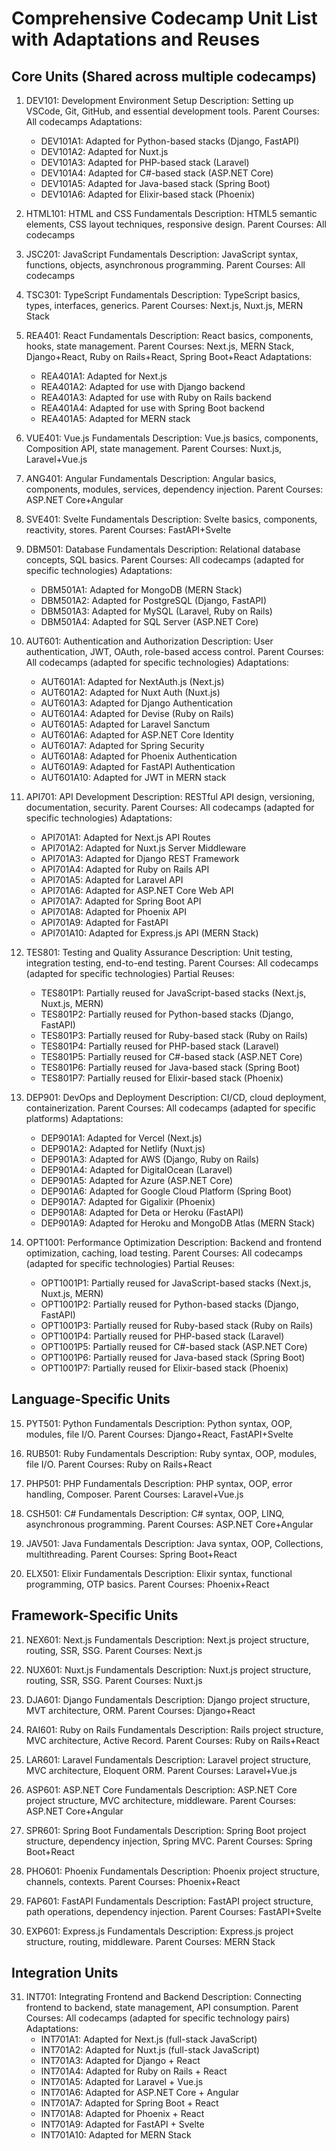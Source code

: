 # Comprehensive Codecamp Unit List with Adaptations and Reuses

## Core Units (Shared across multiple codecamps)

1. DEV101: Development Environment Setup
   Description: Setting up VSCode, Git, GitHub, and essential development tools.
   Parent Courses: All codecamps
   Adaptations:
   - DEV101A1: Adapted for Python-based stacks (Django, FastAPI)
   - DEV101A2: Adapted for Nuxt.js
   - DEV101A3: Adapted for PHP-based stack (Laravel)
   - DEV101A4: Adapted for C#-based stack (ASP.NET Core)
   - DEV101A5: Adapted for Java-based stack (Spring Boot)
   - DEV101A6: Adapted for Elixir-based stack (Phoenix)

2. HTML101: HTML and CSS Fundamentals
   Description: HTML5 semantic elements, CSS layout techniques, responsive design.
   Parent Courses: All codecamps

3. JSC201: JavaScript Fundamentals
   Description: JavaScript syntax, functions, objects, asynchronous programming.
   Parent Courses: All codecamps

4. TSC301: TypeScript Fundamentals
   Description: TypeScript basics, types, interfaces, generics.
   Parent Courses: Next.js, Nuxt.js, MERN Stack

5. REA401: React Fundamentals
   Description: React basics, components, hooks, state management.
   Parent Courses: Next.js, MERN Stack, Django+React, Ruby on Rails+React, Spring Boot+React
   Adaptations:
   - REA401A1: Adapted for Next.js
   - REA401A2: Adapted for use with Django backend
   - REA401A3: Adapted for use with Ruby on Rails backend
   - REA401A4: Adapted for use with Spring Boot backend
   - REA401A5: Adapted for MERN stack

6. VUE401: Vue.js Fundamentals
   Description: Vue.js basics, components, Composition API, state management.
   Parent Courses: Nuxt.js, Laravel+Vue.js

7. ANG401: Angular Fundamentals
   Description: Angular basics, components, modules, services, dependency injection.
   Parent Courses: ASP.NET Core+Angular

8. SVE401: Svelte Fundamentals
   Description: Svelte basics, components, reactivity, stores.
   Parent Courses: FastAPI+Svelte

9. DBM501: Database Fundamentals
   Description: Relational database concepts, SQL basics.
   Parent Courses: All codecamps (adapted for specific technologies)
   Adaptations:
   - DBM501A1: Adapted for MongoDB (MERN Stack)
   - DBM501A2: Adapted for PostgreSQL (Django, FastAPI)
   - DBM501A3: Adapted for MySQL (Laravel, Ruby on Rails)
   - DBM501A4: Adapted for SQL Server (ASP.NET Core)

10. AUT601: Authentication and Authorization
    Description: User authentication, JWT, OAuth, role-based access control.
    Parent Courses: All codecamps (adapted for specific technologies)
    Adaptations:
    - AUT601A1: Adapted for NextAuth.js (Next.js)
    - AUT601A2: Adapted for Nuxt Auth (Nuxt.js)
    - AUT601A3: Adapted for Django Authentication
    - AUT601A4: Adapted for Devise (Ruby on Rails)
    - AUT601A5: Adapted for Laravel Sanctum
    - AUT601A6: Adapted for ASP.NET Core Identity
    - AUT601A7: Adapted for Spring Security
    - AUT601A8: Adapted for Phoenix Authentication
    - AUT601A9: Adapted for FastAPI Authentication
    - AUT601A10: Adapted for JWT in MERN stack

11. API701: API Development
    Description: RESTful API design, versioning, documentation, security.
    Parent Courses: All codecamps (adapted for specific technologies)
    Adaptations:
    - API701A1: Adapted for Next.js API Routes
    - API701A2: Adapted for Nuxt.js Server Middleware
    - API701A3: Adapted for Django REST Framework
    - API701A4: Adapted for Ruby on Rails API
    - API701A5: Adapted for Laravel API
    - API701A6: Adapted for ASP.NET Core Web API
    - API701A7: Adapted for Spring Boot API
    - API701A8: Adapted for Phoenix API
    - API701A9: Adapted for FastAPI
    - API701A10: Adapted for Express.js API (MERN Stack)

12. TES801: Testing and Quality Assurance
    Description: Unit testing, integration testing, end-to-end testing.
    Parent Courses: All codecamps (adapted for specific technologies)
    Partial Reuses:
    - TES801P1: Partially reused for JavaScript-based stacks (Next.js, Nuxt.js, MERN)
    - TES801P2: Partially reused for Python-based stacks (Django, FastAPI)
    - TES801P3: Partially reused for Ruby-based stack (Ruby on Rails)
    - TES801P4: Partially reused for PHP-based stack (Laravel)
    - TES801P5: Partially reused for C#-based stack (ASP.NET Core)
    - TES801P6: Partially reused for Java-based stack (Spring Boot)
    - TES801P7: Partially reused for Elixir-based stack (Phoenix)

13. DEP901: DevOps and Deployment
    Description: CI/CD, cloud deployment, containerization.
    Parent Courses: All codecamps (adapted for specific platforms)
    Adaptations:
    - DEP901A1: Adapted for Vercel (Next.js)
    - DEP901A2: Adapted for Netlify (Nuxt.js)
    - DEP901A3: Adapted for AWS (Django, Ruby on Rails)
    - DEP901A4: Adapted for DigitalOcean (Laravel)
    - DEP901A5: Adapted for Azure (ASP.NET Core)
    - DEP901A6: Adapted for Google Cloud Platform (Spring Boot)
    - DEP901A7: Adapted for Gigalixir (Phoenix)
    - DEP901A8: Adapted for Deta or Heroku (FastAPI)
    - DEP901A9: Adapted for Heroku and MongoDB Atlas (MERN Stack)

14. OPT1001: Performance Optimization
    Description: Backend and frontend optimization, caching, load testing.
    Parent Courses: All codecamps (adapted for specific technologies)
    Partial Reuses:
    - OPT1001P1: Partially reused for JavaScript-based stacks (Next.js, Nuxt.js, MERN)
    - OPT1001P2: Partially reused for Python-based stacks (Django, FastAPI)
    - OPT1001P3: Partially reused for Ruby-based stack (Ruby on Rails)
    - OPT1001P4: Partially reused for PHP-based stack (Laravel)
    - OPT1001P5: Partially reused for C#-based stack (ASP.NET Core)
    - OPT1001P6: Partially reused for Java-based stack (Spring Boot)
    - OPT1001P7: Partially reused for Elixir-based stack (Phoenix)

## Language-Specific Units

15. PYT501: Python Fundamentals
    Description: Python syntax, OOP, modules, file I/O.
    Parent Courses: Django+React, FastAPI+Svelte

16. RUB501: Ruby Fundamentals
    Description: Ruby syntax, OOP, modules, file I/O.
    Parent Courses: Ruby on Rails+React

17. PHP501: PHP Fundamentals
    Description: PHP syntax, OOP, error handling, Composer.
    Parent Courses: Laravel+Vue.js

18. CSH501: C# Fundamentals
    Description: C# syntax, OOP, LINQ, asynchronous programming.
    Parent Courses: ASP.NET Core+Angular

19. JAV501: Java Fundamentals
    Description: Java syntax, OOP, Collections, multithreading.
    Parent Courses: Spring Boot+React

20. ELX501: Elixir Fundamentals
    Description: Elixir syntax, functional programming, OTP basics.
    Parent Courses: Phoenix+React

## Framework-Specific Units

21. NEX601: Next.js Fundamentals
    Description: Next.js project structure, routing, SSR, SSG.
    Parent Courses: Next.js

22. NUX601: Nuxt.js Fundamentals
    Description: Nuxt.js project structure, routing, SSR, SSG.
    Parent Courses: Nuxt.js

23. DJA601: Django Fundamentals
    Description: Django project structure, MVT architecture, ORM.
    Parent Courses: Django+React

24. RAI601: Ruby on Rails Fundamentals
    Description: Rails project structure, MVC architecture, Active Record.
    Parent Courses: Ruby on Rails+React

25. LAR601: Laravel Fundamentals
    Description: Laravel project structure, MVC architecture, Eloquent ORM.
    Parent Courses: Laravel+Vue.js

26. ASP601: ASP.NET Core Fundamentals
    Description: ASP.NET Core project structure, MVC architecture, middleware.
    Parent Courses: ASP.NET Core+Angular

27. SPR601: Spring Boot Fundamentals
    Description: Spring Boot project structure, dependency injection, Spring MVC.
    Parent Courses: Spring Boot+React

28. PHO601: Phoenix Fundamentals
    Description: Phoenix project structure, channels, contexts.
    Parent Courses: Phoenix+React

29. FAP601: FastAPI Fundamentals
    Description: FastAPI project structure, path operations, dependency injection.
    Parent Courses: FastAPI+Svelte

30. EXP601: Express.js Fundamentals
    Description: Express.js project structure, routing, middleware.
    Parent Courses: MERN Stack

## Integration Units

31. INT701: Integrating Frontend and Backend
    Description: Connecting frontend to backend, state management, API consumption.
    Parent Courses: All codecamps (adapted for specific technology pairs)
    Adaptations:
    - INT701A1: Adapted for Next.js (full-stack JavaScript)
    - INT701A2: Adapted for Nuxt.js (full-stack JavaScript)
    - INT701A3: Adapted for Django + React
    - INT701A4: Adapted for Ruby on Rails + React
    - INT701A5: Adapted for Laravel + Vue.js
    - INT701A6: Adapted for ASP.NET Core + Angular
    - INT701A7: Adapted for Spring Boot + React
    - INT701A8: Adapted for Phoenix + React
    - INT701A9: Adapted for FastAPI + Svelte
    - INT701A10: Adapted for MERN Stack
